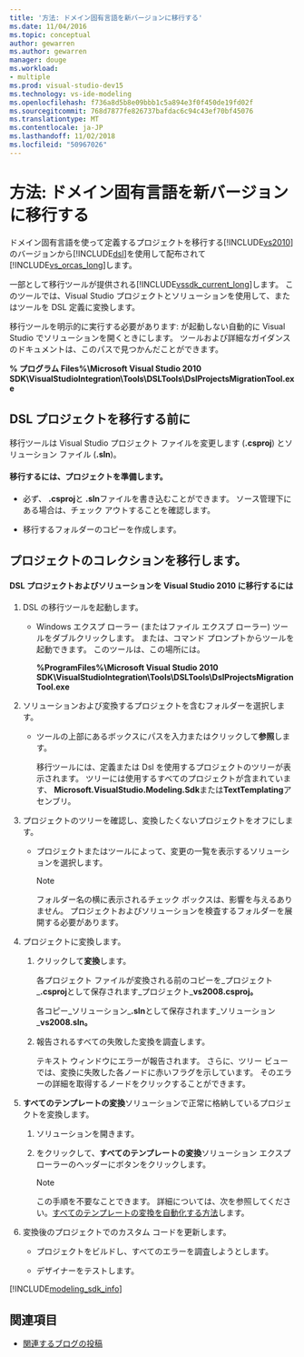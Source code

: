 ```yaml
---
title: '方法: ドメイン固有言語を新バージョンに移行する'
ms.date: 11/04/2016
ms.topic: conceptual
author: gewarren
ms.author: gewarren
manager: douge
ms.workload:
- multiple
ms.prod: visual-studio-dev15
ms.technology: vs-ide-modeling
ms.openlocfilehash: f736a8d5b8e09bbb1c5a894e3f0f450de19fd02f
ms.sourcegitcommit: 768d7877fe826737bafdac6c94c43ef70bf45076
ms.translationtype: MT
ms.contentlocale: ja-JP
ms.lasthandoff: 11/02/2018
ms.locfileid: "50967026"
---
```

# <a name="how-to-migrate-a-domain-specific-language-to-a-new-version"></a>方法: ドメイン固有言語を新バージョンに移行する
ドメイン固有言語を使って定義するプロジェクトを移行する[!INCLUDE[vs2010](../misc/includes/vs2010_md.md)]のバージョンから[!INCLUDE[dsl](../modeling/includes/dsl_md.md)]を使用して配布されて[!INCLUDE[vs_orcas_long](../debugger/includes/vs_orcas_long_md.md)]します。

 一部として移行ツールが提供される[!INCLUDE[vssdk_current_long](../misc/includes/vssdk_current_long_md.md)]します。 このツールでは、Visual Studio プロジェクトとソリューションを使用して、またはツールを DSL 定義に変換します。

 移行ツールを明示的に実行する必要があります: が起動しない自動的に Visual Studio でソリューションを開くときにします。 ツールおよび詳細なガイダンスのドキュメントは、このパスで見つかんだことができます。

 **% プログラム Files%\Microsoft Visual Studio 2010 SDK\VisualStudioIntegration\Tools\DSLTools\DslProjectsMigrationTool.exe**

## <a name="before-you-migrate-your-dsl-projects"></a>DSL プロジェクトを移行する前に
 移行ツールは Visual Studio プロジェクト ファイルを変更します (**.csproj**) とソリューション ファイル (**.sln**)。

#### <a name="to-prepare-projects-for-migration"></a>移行するには、プロジェクトを準備します。

-   必ず、 **.csproj**と **.sln**ファイルを書き込むことができます。 ソース管理下にある場合は、チェック アウトすることを確認します。

-   移行するフォルダーのコピーを作成します。

## <a name="migrating-a-collection-of-projects"></a>プロジェクトのコレクションを移行します。

#### <a name="to-migrate-dsl-projects-and-solutions-to-visual-studio-2010"></a>DSL プロジェクトおよびソリューションを Visual Studio 2010 に移行するには

1. DSL の移行ツールを起動します。

   -   Windows エクスプ ローラー (またはファイル エクスプ ローラー) ツールをダブルクリックします。 または、コマンド プロンプトからツールを起動できます。 このツールは、この場所には。

        **%ProgramFiles%\Microsoft Visual Studio 2010 SDK\VisualStudioIntegration\Tools\DSLTools\DslProjectsMigrationTool.exe**

2. ソリューションおよび変換するプロジェクトを含むフォルダーを選択します。

   - ツールの上部にあるボックスにパスを入力またはクリックして**参照**します。

     移行ツールには、定義または Dsl を使用するプロジェクトのツリーが表示されます。 ツリーには使用するすべてのプロジェクトが含まれています、 **Microsoft.VisualStudio.Modeling.Sdk**または**TextTemplating**アセンブリ。

3. プロジェクトのツリーを確認し、変換したくないプロジェクトをオフにします。

   -   プロジェクトまたはツールによって、変更の一覧を表示するソリューションを選択します。

       > [!NOTE]
       >  フォルダー名の横に表示されるチェック ボックスは、影響を与えるありません。 プロジェクトおよびソリューションを検査するフォルダーを展開する必要があります。

4. プロジェクトに変換します。

   1.  クリックして**変換**します。

        各プロジェクト ファイルが変換される前のコピーを_プロジェクト_**.csproj**として保存されます_プロジェクト_**vs2008.csproj。**

        各コピー_ソリューション_**.sln**として保存されます_ソリューション_**vs2008.sln。**

   2.  報告されるすべての失敗した変換を調査します。

        テキスト ウィンドウにエラーが報告されます。 さらに、ツリー ビューでは、変換に失敗した各ノードに赤いフラグを示しています。 そのエラーの詳細を取得するノードをクリックすることができます。

5. **すべてのテンプレートの変換**ソリューションで正常に格納しているプロジェクトを変換します。

   1.  ソリューションを開きます。

   2.  をクリックして、**すべてのテンプレートの変換**ソリューション エクスプ ローラーのヘッダーにボタンをクリックします。

       > [!NOTE]
       >  この手順を不要なことできます。 詳細については、次を参照してください。[すべてのテンプレートの変換を自動化する方法](/previous-versions/visualstudio/visual-studio-2012/ff521399\(v\=vs.110\))します。

6. 変換後のプロジェクトでのカスタム コードを更新します。

   -   プロジェクトをビルドし、すべてのエラーを調査しようとします。

   -   デザイナーをテストします。


[!INCLUDE[modeling_sdk_info](includes/modeling_sdk_info.md)]

## <a name="see-also"></a>関連項目

- [関連するブログの投稿](https://blogs.msdn.microsoft.com/visualstudioalm/tag/code-index/)